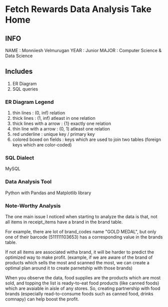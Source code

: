 # Fetch Rewards Data Analysis Take Home

## INFO
NAME : Monniiesh Velmurugan
YEAR : Junior
MAJOR : Computer Science & Data Science

## Includes
1. ER Diagram
2. SQL queries

### ER Diagram Legend
1. thin lines : (0, inf) relation
2. thick lines : (1, inf) atleast in one relation
3. thick lines with a arrow : {1} exactly one relation
4. thin line with a arrow : (0, 1) atleast one relation
5. red underline : unique key / primary key
6. colored boxed on fields : keys which are used to join two tables (foreign keys which are color-coded)

### SQL Dialect
MySQL

### Data Analysis Tool
Python with Pandas and Matplotlib library

### Note-Worthy Analysis

The one main issue I noticed when starting to analyze the data is that, not all items in receipt_items 
have a brand in the brand table.

For example, there are lot of brand_codes name "GOLD MEDAL", but only one of their barcode (511111103653) has a corresponding value in the brands table.

If not all items are associated witha brand, it will be harder to predict the optimized way to make profit. (example, if we are aware of the brand of products which sells the most and scanned the most, we can create a optimal plan around it to create parnetship with those brands)

When you observe the data, food supplies are the products which are most sold, and topping the list is ready-to-eat food products (like canned foods) which are avaiable in aisle of any stores. So, creating partnership with food brands (especially read-to-consume foods such as canned food, drinks comnapy) can help boost the profit.
